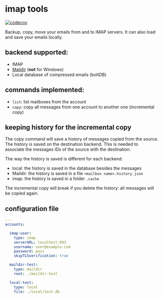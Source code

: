 # imap tools

[![codecov](https://codecov.io/gh/creativeprojects/imap/branch/main/graph/badge.svg?token=3LGb0PvATl)](https://codecov.io/gh/creativeprojects/imap)


Backup, copy, move your emails from and to IMAP servers. It can also load and save your emails locally.

## backend supported:

* IMAP
* [Maildir](https://en.wikipedia.org/wiki/Maildir) (**not** for Windows)
* Local database of compressed emails (boltDB)

## commands implemented:

* `list`: list mailboxes from the account
* `copy`: copy all messages from one account to another one (incremental copy)

## keeping history for the incremental copy

The copy command will save a history of messages copied from the source. The history is saved on the destination backend. This is needed to associate the messages IDs of the source with the destination.

The way the history is saved is different for each backend:
* local: the history is saved in the database besides the messages
* Maildir: the history is saved in a file `<mailbox name>.history.json`
* imap: the history is saved in a folder `.cache`

The incremental copy will break if you delete the history: all messages will be copied again.

## configuration file

```yaml
---
accounts:

  imap-user:
    type: imap
    serverURL: localhost:993
    username: user@example.com
    password: pass
    skipTLSverification: true

  maildir-test:
    type: maildir
    root: ./maildir-test

  local-test:
    type: local
    file: ./local/test.db

```
